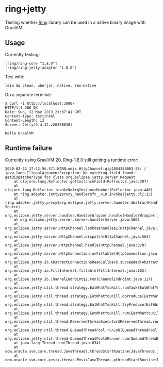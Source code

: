 # ring+jetty

Testing whether [Ring](https://github.com/ring-clojure/ring) library can be used in a native binary image with GraalVM.

## Usage

Currently testing:

    [ring/ring-core "1.8.0"]
    [ring/ring-jetty-adapter "1.8.0"]

Test with:

    lein do clean, uberjar, native, run-native

On a separate terminal:

``` text
$ curl -i http://localhost:3000/
HTTP/1.1 200 OK
Date: Sun, 12 May 2019 21:37:41 GMT
Content-Type: text/html
Content-Length: 13
Server: Jetty(9.4.12.v20180830)

Hello GraalVM
```

## Runtime failure

Currently using GraalVM 20, Ring-1.8.0 still getting a runtime error:

``` text
2020-02-22 17:42:56.571:WARN:oejs.HttpChannel:qtp2084389003-28: /
java.lang.IllegalArgumentException: No matching field found: getDispatcherType for class org.eclipse.jetty.server.Request
	at clojure.lang.Reflector.getInstanceField(Reflector.java:397)
	at clojure.lang.Reflector.invokeNoArgInstanceMember(Reflector.java:440)
	at ring.adapter.jetty$proxy_handler$fn__410.invoke(jetty.clj:25)
	at ring.adapter.jetty.proxy$org.eclipse.jetty.server.handler.AbstractHandler$ff19274a.handle(Unknown Source)
	at org.eclipse.jetty.server.handler.HandlerWrapper.handle(HandlerWrapper.java:127)
	at org.eclipse.jetty.server.Server.handle(Server.java:500)
	at org.eclipse.jetty.server.HttpChannel.lambda$handle$1(HttpChannel.java:386)
	at org.eclipse.jetty.server.HttpChannel.dispatch(HttpChannel.java:562)
	at org.eclipse.jetty.server.HttpChannel.handle(HttpChannel.java:378)
	at org.eclipse.jetty.server.HttpConnection.onFillable(HttpConnection.java:270)
	at org.eclipse.jetty.io.AbstractConnection$ReadCallback.succeeded(AbstractConnection.java:311)
	at org.eclipse.jetty.io.FillInterest.fillable(FillInterest.java:103)
	at org.eclipse.jetty.io.ChannelEndPoint$2.run(ChannelEndPoint.java:117)
	at org.eclipse.jetty.util.thread.strategy.EatWhatYouKill.runTask(EatWhatYouKill.java:336)
	at org.eclipse.jetty.util.thread.strategy.EatWhatYouKill.doProduce(EatWhatYouKill.java:313)
	at org.eclipse.jetty.util.thread.strategy.EatWhatYouKill.tryProduce(EatWhatYouKill.java:171)
	at org.eclipse.jetty.util.thread.strategy.EatWhatYouKill.run(EatWhatYouKill.java:129)
	at org.eclipse.jetty.util.thread.ReservedThreadExecutor$ReservedThread.run(ReservedThreadExecutor.java:388)
	at org.eclipse.jetty.util.thread.QueuedThreadPool.runJob(QueuedThreadPool.java:806)
	at org.eclipse.jetty.util.thread.QueuedThreadPool$Runner.run(QueuedThreadPool.java:938)
	at java.lang.Thread.run(Thread.java:834)
	at com.oracle.svm.core.thread.JavaThreads.threadStartRoutine(JavaThreads.java:527)
	at com.oracle.svm.core.posix.thread.PosixJavaThreads.pthreadStartRoutine(PosixJavaThreads.java:193)
```
